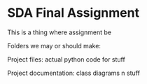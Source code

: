 # SDA Final Assignment 
This is a thing where assignment be


Folders we may or should make:

Project files:            actual python code for stuff

Project documentation:    class diagrams n stuff
